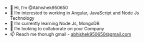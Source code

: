 - 👋 Hi, I’m @Abhishek950650
- 👀 I’m interested to working in Angular, JavaScript and Node Js Technology
- 🌱 I’m currently learning Node Js, MongoDB 
- 💞️ I’m looking to collaborate on your Company  
- 📫 Reach me thorugh gmail - abhishek950650@gmail.com

<!---
Abhishek950650/Abhishek950650 is a ✨ special ✨ repository because its `README.md` (this file) appears on your GitHub profile.
You can click the Preview link to take a look at your changes.
--->
